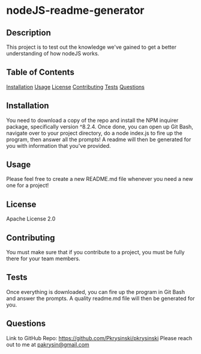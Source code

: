 # nodeJS-readme-generator

## Description
This project is to test out the knowledge we've gained to get a better understanding of how nodeJS works.

## Table of Contents
[Installation](#installation)
[Usage](#usage)
[License](#license)
[Contributing](#contributing)
[Tests](#tests)
[Questions](#questions)

## Installation
You need to download a copy of the repo and install the NPM inquirer package, specifically version ^8.2.4.  Once done, you can open up Git Bash, navigate over to your project directory, do a node index.js to fire up the program, then answer all the prompts!  A readme will then be generated for you with information that you've provided.

## Usage
Please feel free to create a new README.md file whenever you need a new one for a project!

## License
Apache License 2.0

## Contributing
You must make sure that if you contribute to a project, you must be fully there for your team members.

## Tests
Once everything is downloaded, you can fire up the program in Git Bash and answer the prompts.  A quality readme.md file will then be generated for you.

## Questions
Link to GitHub Repo: https://github.com/Pkrysinski/pkrysinski
Please reach out to me at pakrysin@gmail.com

